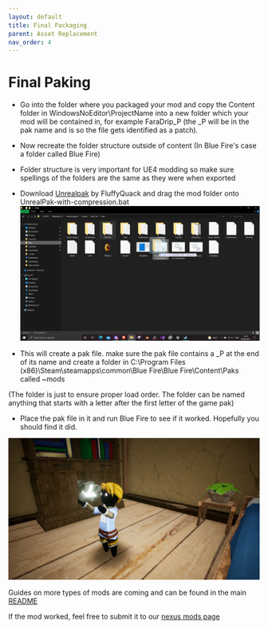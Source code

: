 ```yaml
---
layout: default
title: Final Packaging
parent: Asset Replacement
nav_order: 4
---
```


# Final Paking

- Go into the folder where you packaged your mod and copy the Content folder in WindowsNoEditor\\ProjectName into a new folder which your mod will be contained in, for example FaraDrip_P (the _P will be in the pak name and is so the file gets identified as a patch).
- Now recreate the folder structure outside of content (In Blue Fire's case a folder called Blue Fire)
- Folder structure is very important for UE4 modding so make sure spellings of the folders are the same as they were when exported
- Download [Unrealpak](https://github.com/bananaturtlesandwich/Blue-Fire-Modding-Guide/blob/main/Tools/UnrealPak.zip) by FluffyQuack and drag the mod folder onto UnrealPak-with-compression.bat
![](Images/Pak.png)

- This will create a pak file. make sure the pak file contains a _P at the end of its name and create a folder in C:\Program Files (x86)\Steam\steamapps\common\Blue Fire\Blue Fire\Content\Paks called ~mods

(The folder is just to ensure proper load order. The folder can be named anything that starts with a letter after the first letter of the game pak) 
- Place the pak file in it and run Blue Fire to see if it worked. Hopefully you should find it did.

![](Images/drip.png)

Guides on more types of mods are coming and can be found in the main [README](./README.md)

If the mod worked, feel free to submit it to our [nexus mods page](https://www.nexusmods.com/bluefire/mods/) 
